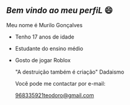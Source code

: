 ## *Bem vindo ao meu perfiL* 😄

Meu nome é Murilo Gonçalves
- Tenho 17 anos de idade
- Estudante do ensino médio
- Gosto de jogar Roblox

  "A destruição também é criação" Dadaismo
  
  Você pode me contactar por e-mail:
  
   968335921teodoro@gmail.com


